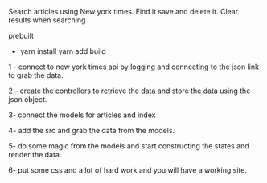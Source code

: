 Search articles using New york times.
Find it save and delete it.
Clear results when searching

prebuilt
  - yarn install
    yarn add build


1 - connect to new york times api by logging and connecting to the json link to grab the data.

2 - create the controllers to retrieve the data and store the data using the json object.

3- connect the models for articles and index

4- add the src and grab the data from the models.

5- do some magic from the models and start constructing the states and render the data

6- put some css and a lot of hard work and you will have a working site.
